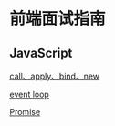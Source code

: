 # 前端面试指南
## JavaScript
[call、apply、bind、new](https://github.com/stakjun/blog/issues/1 "call、apply、bind")

[event loop](https://github.com/stakjun/blog/issues/2)

[Promise](https://github.com/stakjun/blog/issues/3)

